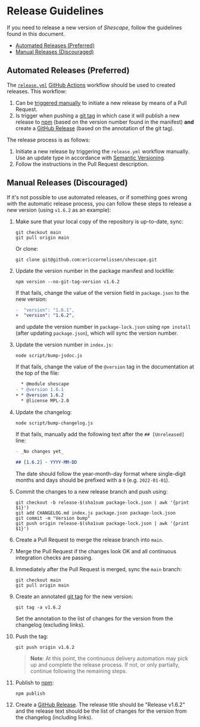 # Release Guidelines

If you need to release a new version of _Shescape_, follow the guidelines found
in this document.

- [Automated Releases (Preferred)](#automated-releases-preferred)
- [Manual Releases (Discouraged)](#manual-releases-discouraged)

## Automated Releases (Preferred)

The [`release.yml`](./.github/workflows/release.yml) [GitHub Actions] workflow
should be used to created releases. This workflow:

1. Can be [triggered manually] to initiate a new release by means of a Pull
   Request.
2. Is trigger when pushing a [git tag] in which case it will publish a new
   release to [npm] (based on the version number found in the manifest) **and**
   create a [GitHub Release] (based on the annotation of the git tag).

The release process is as follows:

1. Initiate a new release by triggering the `release.yml` workflow manually. Use
   an update type in accordance with [Semantic Versioning].
2. Follow the instructions in the Pull Request description.

## Manual Releases (Discouraged)

If it's not possible to use automated releases, or if something goes wrong with
the automatic release process, you can follow these steps to release a new
version (using `v1.6.2` as an example):

1. Make sure that your local copy of the repository is up-to-date, sync:

   ```shell
   git checkout main
   git pull origin main
   ```

   Or clone:

   ```shell
   git clone git@github.com:ericcornelissen/shescape.git
   ```

1. Update the version number in the package manifest and lockfile:

   ```shell
   npm version --no-git-tag-version v1.6.2
   ```

   If that fails, change the value of the version field in `package.json` to the
   new version:

   ```diff
   -  "version": "1.6.1",
   +  "version": "1.6.2",
   ```

   and update the version number in `package-lock.json` using `npm install`
   (after updating `package.json`), which will sync the version number.

1. Update the version number in `index.js`:

   ```shell
   node script/bump-jsdoc.js
   ```

   If that fails, change the value of the `@version` tag in the documentation at
   the top of the file:

   ```diff
     * @module shescape
   - * @version 1.6.1
   + * @version 1.6.2
     * @license MPL-2.0
   ```

1. Update the changelog:

   ```shell
   node script/bump-changelog.js
   ```

   If that fails, manually add the following text after the `## [Unreleased]`
   line:

   ```markdown
   - _No changes yet_

   ## [1.6.2] - YYYY-MM-DD
   ```

   The date should follow the year-month-day format where single-digit months
   and days should be prefixed with a `0` (e.g. `2022-01-01`).

1. Commit the changes to a new release branch and push using:

   ```shell
   git checkout -b release-$(sha1sum package-lock.json | awk '{print $1}')
   git add CHANGELOG.md index.js package.json package-lock.json
   git commit -m "Version bump"
   git push origin release-$(sha1sum package-lock.json | awk '{print $1}')
   ```

1. Create a Pull Request to merge the release branch into `main`.

1. Merge the Pull Request if the changes look OK and all continuous integration
   checks are passing.

1. Immediately after the Pull Request is merged, sync the `main` branch:

   ```shell
   git checkout main
   git pull origin main
   ```

1. Create an annotated [git tag] for the new version:

   ```shell
   git tag -a v1.6.2
   ```

   Set the annotation to the list of changes for the version from the changelog
   (excluding links).

1. Push the tag:

   ```shell
   git push origin v1.6.2
   ```

   > **Note**: At this point, the continuous delivery automation may pick up and
   > complete the release process. If not, or only partially, continue following
   > the remaining steps.

1. Publish to [npm]:

   ```shell
   npm publish
   ```

1. Create a [GitHub Release]. The release title should be "Release v1.6.2" and
   the release text should be the list of changes for the version from the
   changelog (including links).

[git tag]: https://git-scm.com/book/en/v2/Git-Basics-Tagging
[github actions]: https://github.com/features/actions
[github release]: https://docs.github.com/en/repositories/releasing-projects-on-github/managing-releases-in-a-repository
[npm]: https://www.npmjs.com/
[semantic versioning]: https://semver.org/spec/v2.0.0.html
[triggered manually]: https://docs.github.com/en/actions/managing-workflow-runs/manually-running-a-workflow
